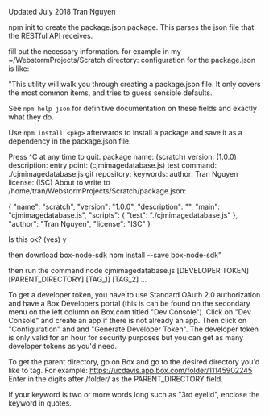 Updated July 2018
Tran Nguyen

npm init to create the package.json package. This parses the json file that the RESTful API receives.

fill out the necessary information.
for example in my ~/WebstormProjects/Scratch directory:
configuration for the package.json is like:

"This utility will walk you through creating a package.json file.
It only covers the most common items, and tries to guess sensible defaults.

See `npm help json` for definitive documentation on these fields
and exactly what they do.

Use `npm install <pkg>` afterwards to install a package and
save it as a dependency in the package.json file.

Press ^C at any time to quit.
package name: (scratch)
version: (1.0.0)
description:
entry point: (cjmimagedatabase.js)
test command: ./cjmimagedatabase.js
git repository:
keywords:
author: Tran Nguyen
license: (ISC)
About to write to /home/tran/WebstormProjects/Scratch/package.json:

{
  "name": "scratch",
  "version": "1.0.0",
  "description": "",
  "main": "cjmimagedatabase.js",
  "scripts": {
    "test": "./cjmimagedatabase.js"
  },
  "author": "Tran Nguyen",
  "license": "ISC"
}


Is this ok? (yes) y

then download box-node-sdk
npm install --save box-node-sdk"

then run the command
node cjmimagedatabase.js [DEVELOPER TOKEN] [PARENT_DIRECTORY] [TAG_1] [TAG_2] ...

To get a developer token, you have to use Standard OAuth 2.0 authorization and have a
Box Developers portal (this is can be found on the secondary menu on the left column
on Box.com titled "Dev Console"). Click on "Dev Console" and create an app if there is
not already an app. Then click on "Configuration" and and "Generate Developer Token".
The developer token is only valid for an hour for security purposes but you can get
as many developer tokens as you'd need.

To get the parent directory, go on Box and go to the desired directory you'd like
to tag. For example:
https://ucdavis.app.box.com/folder/11145902245
Enter in the digits after /folder/ as the PARENT_DIRECTORY field.

If your keyword is two or more words long such as "3rd eyelid", enclose the keyword
in quotes.

